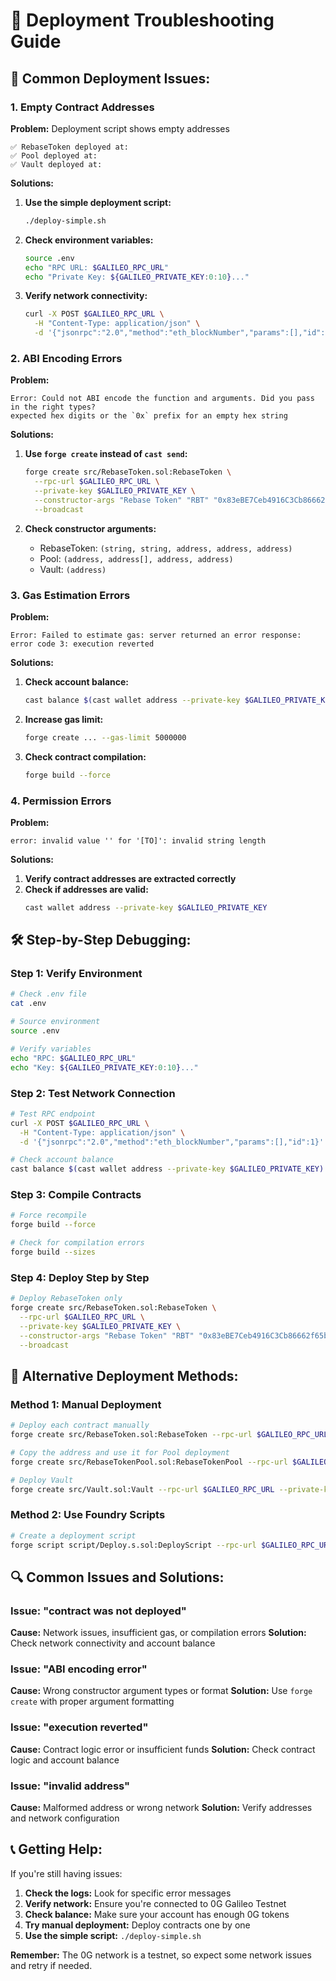 # 🔧 Deployment Troubleshooting Guide

## 🚨 **Common Deployment Issues:**

### **1. Empty Contract Addresses**
**Problem:** Deployment script shows empty addresses
```
✅ RebaseToken deployed at: 
✅ Pool deployed at: 
✅ Vault deployed at: 
```

**Solutions:**
1. **Use the simple deployment script:**
   ```bash
   ./deploy-simple.sh
   ```

2. **Check environment variables:**
   ```bash
   source .env
   echo "RPC URL: $GALILEO_RPC_URL"
   echo "Private Key: ${GALILEO_PRIVATE_KEY:0:10}..."
   ```

3. **Verify network connectivity:**
   ```bash
   curl -X POST $GALILEO_RPC_URL \
     -H "Content-Type: application/json" \
     -d '{"jsonrpc":"2.0","method":"eth_blockNumber","params":[],"id":1}'
   ```

### **2. ABI Encoding Errors**
**Problem:** 
```
Error: Could not ABI encode the function and arguments. Did you pass in the right types?
expected hex digits or the `0x` prefix for an empty hex string
```

**Solutions:**
1. **Use `forge create` instead of `cast send`:**
   ```bash
   forge create src/RebaseToken.sol:RebaseToken \
     --rpc-url $GALILEO_RPC_URL \
     --private-key $GALILEO_PRIVATE_KEY \
     --constructor-args "Rebase Token" "RBT" "0x83eBE7Ceb4916C3Cb86662f65b353E4324390059" "0xd211Bd4ff8fd68C16016C5c7a66b6e10F6227C49" "0x5c21Bb4Bd151Bd6Fa2E6d7d1b63B83485529Cdb4" \
     --broadcast
   ```

2. **Check constructor arguments:**
   - RebaseToken: `(string, string, address, address, address)`
   - Pool: `(address, address[], address, address)`
   - Vault: `(address)`

### **3. Gas Estimation Errors**
**Problem:**
```
Error: Failed to estimate gas: server returned an error response: error code 3: execution reverted
```

**Solutions:**
1. **Check account balance:**
   ```bash
   cast balance $(cast wallet address --private-key $GALILEO_PRIVATE_KEY) --rpc-url $GALILEO_RPC_URL
   ```

2. **Increase gas limit:**
   ```bash
   forge create ... --gas-limit 5000000
   ```

3. **Check contract compilation:**
   ```bash
   forge build --force
   ```

### **4. Permission Errors**
**Problem:**
```
error: invalid value '' for '[TO]': invalid string length
```

**Solutions:**
1. **Verify contract addresses are extracted correctly**
2. **Check if addresses are valid:**
   ```bash
   cast wallet address --private-key $GALILEO_PRIVATE_KEY
   ```

## 🛠️ **Step-by-Step Debugging:**

### **Step 1: Verify Environment**
```bash
# Check .env file
cat .env

# Source environment
source .env

# Verify variables
echo "RPC: $GALILEO_RPC_URL"
echo "Key: ${GALILEO_PRIVATE_KEY:0:10}..."
```

### **Step 2: Test Network Connection**
```bash
# Test RPC endpoint
curl -X POST $GALILEO_RPC_URL \
  -H "Content-Type: application/json" \
  -d '{"jsonrpc":"2.0","method":"eth_blockNumber","params":[],"id":1}'

# Check account balance
cast balance $(cast wallet address --private-key $GALILEO_PRIVATE_KEY) --rpc-url $GALILEO_RPC_URL
```

### **Step 3: Compile Contracts**
```bash
# Force recompile
forge build --force

# Check for compilation errors
forge build --sizes
```

### **Step 4: Deploy Step by Step**
```bash
# Deploy RebaseToken only
forge create src/RebaseToken.sol:RebaseToken \
  --rpc-url $GALILEO_RPC_URL \
  --private-key $GALILEO_PRIVATE_KEY \
  --constructor-args "Rebase Token" "RBT" "0x83eBE7Ceb4916C3Cb86662f65b353E4324390059" "0xd211Bd4ff8fd68C16016C5c7a66b6e10F6227C49" "0x5c21Bb4Bd151Bd6Fa2E6d7d1b63B83485529Cdb4" \
  --broadcast
```

## 🚀 **Alternative Deployment Methods:**

### **Method 1: Manual Deployment**
```bash
# Deploy each contract manually
forge create src/RebaseToken.sol:RebaseToken --rpc-url $GALILEO_RPC_URL --private-key $GALILEO_PRIVATE_KEY --constructor-args "Rebase Token" "RBT" "0x83eBE7Ceb4916C3Cb86662f65b353E4324390059" "0xd211Bd4ff8fd68C16016C5c7a66b6e10F6227C49" "0x5c21Bb4Bd151Bd6Fa2E6d7d1b63B83485529Cdb4" --broadcast

# Copy the address and use it for Pool deployment
forge create src/RebaseTokenPool.sol:RebaseTokenPool --rpc-url $GALILEO_RPC_URL --private-key $GALILEO_PRIVATE_KEY --constructor-args "REBASE_TOKEN_ADDRESS" "[]" "0x83eBE7Ceb4916C3Cb86662f65b353E4324390059" "0x5c21Bb4Bd151Bd6Fa2E6d7d1b63B83485529Cdb4" --broadcast

# Deploy Vault
forge create src/Vault.sol:Vault --rpc-url $GALILEO_RPC_URL --private-key $GALILEO_PRIVATE_KEY --constructor-args "REBASE_TOKEN_ADDRESS" --broadcast
```

### **Method 2: Use Foundry Scripts**
```bash
# Create a deployment script
forge script script/Deploy.s.sol:DeployScript --rpc-url $GALILEO_RPC_URL --private-key $GALILEO_PRIVATE_KEY --broadcast
```

## 🔍 **Common Issues and Solutions:**

### **Issue: "contract was not deployed"**
**Cause:** Network issues, insufficient gas, or compilation errors
**Solution:** Check network connectivity and account balance

### **Issue: "ABI encoding error"**
**Cause:** Wrong constructor argument types or format
**Solution:** Use `forge create` with proper argument formatting

### **Issue: "execution reverted"**
**Cause:** Contract logic error or insufficient funds
**Solution:** Check contract logic and account balance

### **Issue: "invalid address"**
**Cause:** Malformed address or wrong network
**Solution:** Verify addresses and network configuration

## 📞 **Getting Help:**

If you're still having issues:

1. **Check the logs:** Look for specific error messages
2. **Verify network:** Ensure you're connected to 0G Galileo Testnet
3. **Check balance:** Make sure your account has enough 0G tokens
4. **Try manual deployment:** Deploy contracts one by one
5. **Use the simple script:** `./deploy-simple.sh`

**Remember:** The 0G network is a testnet, so expect some network issues and retry if needed. 